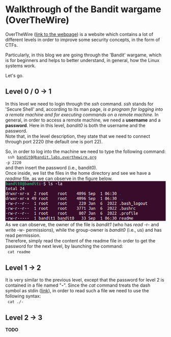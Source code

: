# Walkthrough of the Bandit wargame (OverTheWire)

OverTheWire ([link to the webpage](https://overthewire.org/)) is a website which contains a lot of different levels in order to improve some 
security concepts, in the form of CTFs.

Particularly, in this blog we are going through the 'Bandit' wargame, which is for beginners and helps 
to better understand, in general, how the Linux systems work.

Let's go.

## Level 0 / 0 &rarr; 1
In this level we need to login through the *ssh* command. *ssh* stands for 'Secure Shell' and, according to its man page, *is a program for logging into a remote machine and for executing commands on a remote machine.*
In general, in order to access a remote machine, we need a **username** and a **password**. Here in this level, *bandit0* is both the username and the password.  
Note that, in the level description, they state that we need to connect through port 2220 (the default one is port 22).

So, in order to log into the machine we need to type the following command:  
<code>
  ssh bandit0@bandit.labs.overthewire.org -p 2220
</code>  
and then insert the password (i.e., bandit0).  
Once inside, we list the files in the home directory and see we have a *readme* file, as we can observe in the figure below. 
![ls files in home directory](/images/bandit0/ls.png?raw=true)  
As we can observe, the owner of the file is *bandit1* (who has *read* -r- and write -w- permissions), while the group-owner is *bandit0* (i.e., us) and has read permission.  
Therefore, simply read the content of the readme file in order to get the password for the next level, by launching the command:  
<code>
  cat readme
</code>


## Level 1 &rarr; 2
It is very similar to the previous level, except that the password for level 2 is contained in a file named "**-**". Since the *cat* command treats the dash symbol as stdin ([link](https://unix.stackexchange.com/questions/16357/usage-of-dash-in-place-of-a-filename)), in order to read such a file we need to use the following syntax:  
<code>
  cat ./-
</code>


## Level 2 &rarr; 3
**TODO**
  


